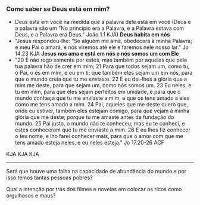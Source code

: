 ### Como saber se Deus está em mim?
-  Deus está em você na medida que a palavra dele está em você (Deus e a palavra são um  "No princípio era a Palavra, e a Palavra estava com Deus, e a Palavra era Deus." João 1.1 KJA)
**Deus habita em nós**
- "Jesus respondeu-lhe: “Se alguém me ama, obedecerá à minha Palavra; e meu Pai o amará, e nós viremos até ele e faremos nele nosso lar." Jo 14.23 KJA
**Jesus nos ama e está em nós e nós somos um com Ele**
- "20 E não rogo somente por estes, mas também por aqueles que pela tua palavra hão de crer em mim;
21 Para que todos sejam um, como tu, ó Pai, o és em mim, e eu em ti; que também eles sejam um em nós, para que o mundo creia que tu me enviaste.
22 E eu dei-lhes a glória que a mim me deste, para que sejam um, como nós somos um.
23 Eu neles, e tu em mim, para que eles sejam perfeitos em unidade, e para que o mundo conheça que tu me enviaste a mim, e que os tens amado a eles como me tens amado a mim.
24 Pai, aqueles que me deste quero que, onde eu estiver, também eles estejam comigo, para que vejam a minha glória que me deste; porque tu me amaste antes da fundação do mundo.
25 Pai justo, o mundo não te conheceu; mas eu te conheci, e estes conheceram que tu me enviaste a mim.
26 E eu lhes fiz conhecer o teu nome, e lho farei conhecer mais, para que o amor com que me tens amado esteja neles, e eu neles esteja." Jo 17.20-26 ACF


KJA
KJA
KJA

****

Será que houve uma falha na capacidade de abundância do mundo e por isso temos tantas pessoas pobres?

Qual a intenção por trás dos filmes e novelas em colocar os ricos como orgulhosos e maus?
